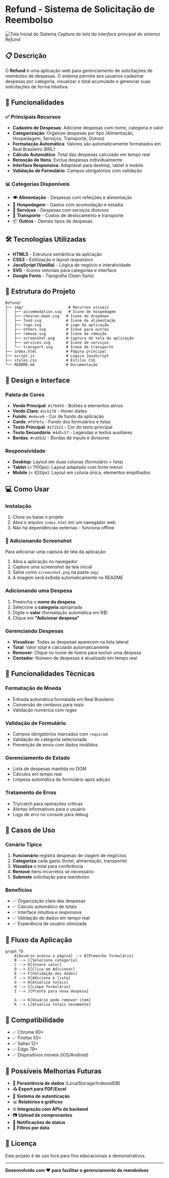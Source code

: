 # Refund - Sistema de Solicitação de Reembolso

![Tela Inicial do Sistema](./img/screenshot.png)
*Captura de tela da interface principal do sistema Refund*

## 📋 Descrição

O **Refund** é uma aplicação web para gerenciamento de solicitações de reembolso de despesas. O sistema permite aos usuários cadastrar despesas por categoria, visualizar o total acumulado e gerenciar suas solicitações de forma intuitiva.

## 🚀 Funcionalidades

### ✅ Principais Recursos
- **Cadastro de Despesas**: Adicione despesas com nome, categoria e valor
- **Categorização**: Organize despesas por tipo (Alimentação, Hospedagem, Serviços, Transporte, Outros)
- **Formatação Automática**: Valores são automaticamente formatados em Real Brasileiro (BRL)
- **Cálculo Automático**: Total das despesas calculado em tempo real
- **Remoção de Itens**: Exclua despesas individualmente
- **Interface Responsiva**: Adaptável para desktop, tablet e mobile
- **Validação de Formulário**: Campos obrigatórios com validação

### 📊 Categorias Disponíveis
- 🍽️ **Alimentação** - Despesas com refeições e alimentação
- 🏨 **Hospedagem** - Gastos com acomodação e estadia
- 🔧 **Serviços** - Despesas com serviços diversos
- 🚗 **Transporte** - Custos de deslocamento e transporte
- 📦 **Outros** - Demais tipos de despesas

## 🛠️ Tecnologias Utilizadas

- **HTML5** - Estrutura semântica da aplicação
- **CSS3** - Estilização e layout responsivo
- **JavaScript (Vanilla)** - Lógica de negócio e interatividade
- **SVG** - Ícones vetoriais para categorias e interface
- **Google Fonts** - Tipografia (Open Sans)

## 📁 Estrutura do Projeto

```
Refund/
├── img/                    # Recursos visuais
│   ├── accommodation.svg   # Ícone de hospedagem
│   ├── chevron-down.svg   # Ícone de dropdown
│   ├── food.svg           # Ícone de alimentação
│   ├── logo.svg           # Logo da aplicação
│   ├── others.svg         # Ícone para outros
│   ├── remove.svg         # Ícone de remoção
│   ├── screenshot.png     # Captura de tela da aplicação
│   ├── services.svg       # Ícone de serviços
│   └── transport.svg      # Ícone de transporte
├── index.html             # Página principal
├── script.js              # Lógica JavaScript
├── styles.css             # Estilos CSS
└── README.md              # Documentação
```

## 🎨 Design e Interface

### Paleta de Cores
- **Verde Principal**: `#1f8459` - Botões e elementos ativos
- **Verde Claro**: `#2cb178` - Hover states
- **Fundo**: `#e4ece9` - Cor de fundo da aplicação
- **Cards**: `#f9fbfa` - Fundo dos formulários e listas
- **Texto Principal**: `#1f2523` - Cor do texto principal
- **Texto Secundário**: `#4d5c57` - Legendas e textos auxiliares
- **Bordas**: `#cdd5d2` - Bordas de inputs e divisores

### Responsividade
- **Desktop**: Layout em duas colunas (formulário + lista)
- **Tablet** (< 1100px): Layout adaptado com fonte menor
- **Mobile** (< 620px): Layout em coluna única, elementos empilhados

## 💻 Como Usar

### Instalação
1. Clone ou baixe o projeto
2. Abra o arquivo `index.html` em um navegador web
3. Não há dependências externas - funciona offline

### 📸 Adicionando Screenshot
Para adicionar uma captura de tela da aplicação:
1. Abra a aplicação no navegador
2. Capture uma screenshot da tela inicial
3. Salve como `screenshot.png` na pasta `img/`
4. A imagem será exibida automaticamente no README

### Adicionando uma Despesa
1. Preencha o **nome da despesa**
2. Selecione a **categoria** apropriada
3. Digite o **valor** (formatação automática em R$)
4. Clique em **"Adicionar despesa"**

### Gerenciando Despesas
- **Visualizar**: Todas as despesas aparecem na lista lateral
- **Total**: Valor total é calculado automaticamente
- **Remover**: Clique no ícone de lixeira para excluir uma despesa
- **Contador**: Número de despesas é atualizado em tempo real

## 🔧 Funcionalidades Técnicas

### Formatação de Moeda
- Entrada automática formatada em Real Brasileiro
- Conversão de centavos para reais
- Validação numérica com regex

### Validação de Formulário
- Campos obrigatórios marcados com `required`
- Validação de categoria selecionada
- Prevenção de envio com dados inválidos

### Gerenciamento de Estado
- Lista de despesas mantida no DOM
- Cálculos em tempo real
- Limpeza automática do formulário após adição

### Tratamento de Erros
- Try/catch para operações críticas
- Alertas informativos para o usuário
- Logs de erro no console para debug

## 🎯 Casos de Uso

### Cenário Típico
1. **Funcionário** registra despesas de viagem de negócios
2. **Categoriza** cada gasto (hotel, alimentação, transporte)
3. **Visualiza** o total para conferência
4. **Remove** itens incorretos se necessário
5. **Submete** solicitação para reembolso

### Benefícios
- ✅ Organização clara das despesas
- ✅ Cálculo automático de totais
- ✅ Interface intuitiva e responsiva
- ✅ Validação de dados em tempo real
- ✅ Experiência de usuário otimizada

## 🔄 Fluxo da Aplicação

```mermaid
graph TD
    A[Usuário acessa a página] --> B[Preenche formulário]
    B --> C[Seleciona categoria]
    C --> D[Insere valor]
    D --> E[Clica em Adicionar]
    E --> F[Validação dos dados]
    F --> G[Adiciona à lista]
    G --> H[Atualiza totais]
    H --> I[Limpa formulário]
    I --> J[Pronto para nova despesa]
    
    G --> K[Usuário pode remover item]
    K --> L[Atualiza totais novamente]
```

## 📱 Compatibilidade

- ✅ Chrome 60+
- ✅ Firefox 55+
- ✅ Safari 12+
- ✅ Edge 79+
- ✅ Dispositivos móveis (iOS/Android)

## 🚀 Possíveis Melhorias Futuras

- 💾 **Persistência de dados** (LocalStorage/IndexedDB)
- 📤 **Export para PDF/Excel**
- 🔐 **Sistema de autenticação**
- 📊 **Relatórios e gráficos**
- 🌐 **Integração com APIs de backend**
- 📷 **Upload de comprovantes**
- 🔔 **Notificações de status**
- 📅 **Filtros por data**

## 📄 Licença

Este projeto é de uso livre para fins educacionais e demonstrativos.

---

**Desenvolvido com ❤️ para facilitar o gerenciamento de reembolsos**